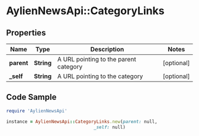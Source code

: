 # AylienNewsApi::CategoryLinks

## Properties

Name | Type | Description | Notes
------------ | ------------- | ------------- | -------------
**parent** | **String** | A URL pointing to the parent category | [optional] 
**_self** | **String** | A URL pointing to the category | [optional] 

## Code Sample

```ruby
require 'AylienNewsApi'

instance = AylienNewsApi::CategoryLinks.new(parent: null,
                                 _self: null)
```



